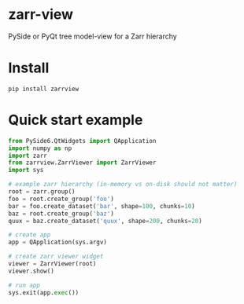 # zarr-view
PySide or PyQt tree model-view for a Zarr hierarchy

# Install
```
pip install zarrview
```

# Quick start example
```python
from PySide6.QtWidgets import QApplication
import numpy as np
import zarr
from zarrview.ZarrViewer import ZarrViewer
import sys

# example zarr hierarchy (in-memory vs on-disk should not matter)
root = zarr.group()
foo = root.create_group('foo')
bar = foo.create_dataset('bar', shape=100, chunks=10)
baz = root.create_group('baz')
quux = baz.create_dataset('quux', shape=200, chunks=20)

# create app
app = QApplication(sys.argv)

# create zarr viewer widget
viewer = ZarrViewer(root)
viewer.show()

# run app
sys.exit(app.exec())
```
